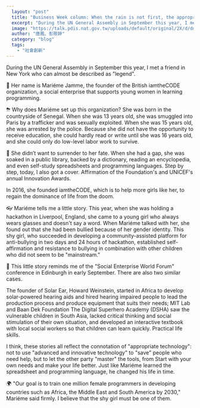 ```yaml
---
  layout: "post"
  title: "Business Week column: When the rain is not first, the appropriate time"
  excerpt: "During the UN General Assembly in September this year, I met a friend in New York who could almost describe it as a \"legend\"."
  image: "https://talk.pdis.nat.gov.tw/uploads/default/original/2X/d/dd5164b6b018cbb27d2782ab6542d501c8f7788f.jpg"
  author: "唐鳳、彭筱婷"
  category: "blog"
  tags: 
    - "社會創新"
---
```



 During the UN General Assembly in September this year, I met a friend in New York who can almost be described as "legend". 

👩 Her name is Mariéme Jamme, the founder of the British iamtheCODE organization, a social enterprise that supports young women in learning programming. 

⛈ Why does Mariéme set up this organization? She was born in the countryside of Senegal. When she was 13 years old, she was smuggled into Paris by a trafficker and was sexually exploited. When she was 15 years old, she was arrested by the police. Because she did not have the opportunity to receive education, she could hardly read or write until she was 16 years old, and she could only do low-level labor work to survive. 

📖 She didn’t want to surrender to her fate. When she had a gap, she was soaked in a public library, backed by a dictionary, reading an encyclopedia, and even self-study spreadsheets and programming languages. Step by step, today, I also got a cover. Affirmation of the Foundation's and UNICEF's annual Innovation Awards. 

 In 2016, she founded iamtheCODE, which is to help more girls like her, to regain the dominance of life from the doom. 

👓 Mariéme tells me a little story. This year, when she was holding a hackathon in Liverpool, England, she came to a young girl who always wears glasses and doesn't say a word. When Mariéme talked with her, she found out that she had been bullied because of her gender identity. This shy girl, who succeeded in developing a community-assisted platform for anti-bullying in two days and 24 hours of hackathon, established self-affirmation and resistance to bullying in combination with other children who did not seem to be "mainstream." 

🏡 This little story reminds me of the "Social Enterprise World Forum" conference in Edinburgh in early September. There are also two similar cases. 

The founder of Solar Ear, Howard Weinstein, started in Africa to develop solar-powered hearing aids and hired hearing impaired people to lead the production process and produce equipment that suits their needs; MIT Lab and Baan Dek Foundation The Digital Superhero Academy (DSHA) saw the vulnerable children in South Asia, lacked critical thinking and social stimulation of their own situation, and developed an interactive textbook with local social workers so that children can learn quickly. Practical life skills. 

 I think, these stories all reflect the connotation of "appropriate technology": not to use "advanced and innovative technology" to "save" people who need help, but to let the other party "master" the tools, from Start with your own needs and make your life better. Just like Mariéme learned the spreadsheet and programming language, he changed his life in time. 

🌍 "Our goal is to train one million female programmers in developing countries such as Africa, the Middle East and South America by 2030," Mariéme said firmly. I believe that the shy girl must be one of them. 
